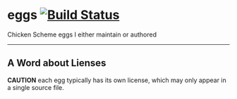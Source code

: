 eggs [![Build Status](https://travis-ci.org/sickh/eggs.svg?branch=master)](https://travis-ci.org/sickh/eggs)
====


Chicken Scheme eggs I either maintain or authored

***

## A Word about Lienses
**CAUTION** each egg typically has its own license, which may only appear in a single source file.
